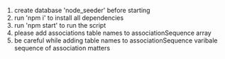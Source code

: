 1) create database 'node_seeder' before starting
2) run 'npm i' to install all dependencies
3) run 'npm start' to run the script
4) please add associations table names to associationSequence array
5) be careful while adding table names to associationSequence varibale
   sequence of association matters
